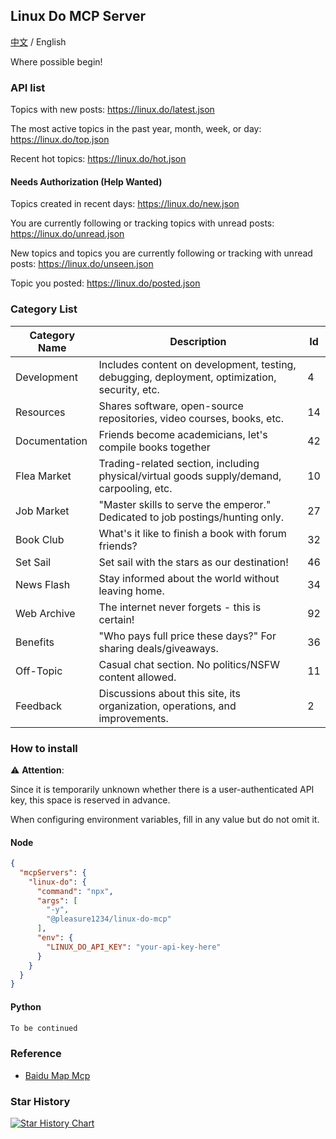 ## Linux Do MCP Server

[中文](README_zh.md) / English

Where possible begin!

### API list

Topics with new posts: https://linux.do/latest.json

The most active topics in the past year, month, week, or day: https://linux.do/top.json

Recent hot topics: https://linux.do/hot.json

#### Needs Authorization (Help Wanted)

Topics created in recent days: https://linux.do/new.json

You are currently following or tracking topics with unread posts: https://linux.do/unread.json

New topics and topics you are currently following or tracking with unread posts: https://linux.do/unseen.json

Topic you posted: https://linux.do/posted.json

### Category List

| Category Name | Description                                                                 | Id |
|---------------|-----------------------------------------------------------------------------|-------|
| Development   | Includes content on development, testing, debugging, deployment, optimization, security, etc. | 4     |
| Resources     | Shares software, open-source repositories, video courses, books, etc.      | 14    |
| Documentation | Friends become academicians, let's compile books together                  | 42    |
| Flea Market   | Trading-related section, including physical/virtual goods supply/demand, carpooling, etc. | 10    |
| Job Market    | "Master skills to serve the emperor." Dedicated to job postings/hunting only. | 27    |
| Book Club     | What's it like to finish a book with forum friends?                        | 32    |
| Set Sail      | Set sail with the stars as our destination!                                | 46    |
| News Flash    | Stay informed about the world without leaving home.                        | 34    |
| Web Archive   | The internet never forgets - this is certain!                              | 92    |
| Benefits      | "Who pays full price these days?" For sharing deals/giveaways.             | 36    |
| Off-Topic     | Casual chat section. No politics/NSFW content allowed.                     | 11    |
| Feedback      | Discussions about this site, its organization, operations, and improvements. | 2     |

### How to install

⚠️ **Attention**:

Since it is temporarily unknown whether there is a user-authenticated API key, this space is reserved in advance. 

When configuring environment variables, fill in any value but do not omit it.

#### Node

```json
{
  "mcpServers": {
    "linux-do": {
      "command": "npx",
      "args": [
        "-y",
        "@pleasure1234/linux-do-mcp"
      ],
      "env": {
        "LINUX_DO_API_KEY": "your-api-key-here"
      }
    }
  }
}
```

#### Python

```python
To be continued
```

### Reference

- [Baidu Map Mcp](https://github.com/baidu-maps/mcp)

### Star History

[![Star History Chart](https://api.star-history.com/svg?repos=Pleasurecruise/linux-do-mcp&type=Date)](https://www.star-history.com/#Pleasurecruise/linux-do-mcp&Date)